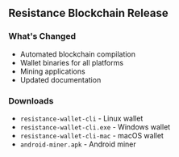 ## Resistance Blockchain Release

### What's Changed
- Automated blockchain compilation
- Wallet binaries for all platforms
- Mining applications
- Updated documentation

### Downloads
- `resistance-wallet-cli` - Linux wallet
- `resistance-wallet-cli.exe` - Windows wallet  
- `resistance-wallet-cli-mac` - macOS wallet
- `android-miner.apk` - Android miner
